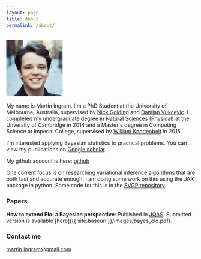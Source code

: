 ```yaml
---
layout: page
title: About
permalink: /about/
---
```


<img src="/images/photo.png" alt="Me" width="150"/>

My name is Martin Ingram. I'm a PhD Student at the University of Melbourne,
Australia, supervised by [Nick
Golding](https://research.curtin.edu.au/researcher/nick-golding-fea4f81a/) and
[Damjan Vukcevic](http://damjan.vukcevic.net/). I completed my undergraduate degree in
Natural Sciences (Physical) at the Unversity of Cambridge in 2014 and a Master's
degree in Computing Science at Imperial College, supervised by [William
Knottenbelt](https://www.imperial.ac.uk/people/w.knottenbelt) in 2015.

I'm interested applying Bayesian statistics to practical problems. You can view
my publications on [Google
scholar](https://scholar.google.com/citations?user=AZ-A7AEAAAAJ&hl=en).

My github account is here: [github](https://github.com/martiningram)

One current focus is on researching variational inference algorithms that are
both fast and accurate enough. I am doing some work on this using the JAX
package in python. Some code for this is in the [SVGP
repository](https://github.com/martiningram/svgp).

### Papers

**How to extend Elo: a Bayesian perspective**: Published in
[JQAS](https://www.degruyter.com/view/journals/jqas/ahead-of-print/article-10.1515-jqas-2020-0066/article-10.1515-jqas-2020-0066.xml). Submitted
version is available [here]({{ site.baseurl }}/images/bayes_elo.pdf).

### Contact me

[martin.ingram@gmail.com](mailto:martin.ingram@gmail.com)
